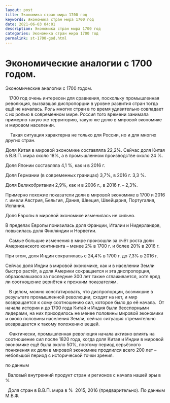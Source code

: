 ```yaml
---
layout: post
title: Экономика стран мира 1700 год 
keywords: Экономика стран мира 1700 год
date: 2021-06-03 04:01
description: Экономика стран мира 1700 год
categories: Экономика стран мира 1700 год
permalink: st-1700-god.html
---
```


# Экономические аналогии с 1700 годом.




Экономические аналогии с 1700 годом.



   1700 год очень интересен для сравнения, поскольку промышленная революция, вызвавшая диспропорции в уровне развития стран тогда ещё не началась. Роль многих стран в то время удивительно совпадает с их ролью в современном мире. Россия того времени занимала примерно такую же территорию, такую же долю в мировой экономике и мировом населении.


 
  Такая ситуация характерна не только для России, но и для многих других стран.


Доля Китая в мировой экономике составляла 22,2%. Сейчас доля Китая в В.В.П. мира около 18%, а в промышленном производстве около 24 %.


Доля Японии составляла 4,1 %, как и в 2016 г.


Доля Германии (в современных границах) 3,7%, в 2016 г. 3,3 %.


Доля Великобритании 2,9%, как и в 2006 г., в 2016 г. – 2,3%.


Примерно похожие показатели доли в мировой экономике в 1700 и 2016 г. имели Австрия, Бельгия, Дания, Швеция, Швейцария, Португалия, Испания.


Доля Европы в мировой экономике изменилась не сильно.


В пределах Европы понизилась доля Франции, Италии и Нидерландов, повысилась доля Финляндии и Норвегии.


   Самые большие изменения в мире произошли за счёт роста доли Американского континента – менее 2% в 1700 г. и более 20% в 2016 г.


При этом, доля Индии сократилась с 24,4% в 1700 г. до 7,3% в 2016 г.


Сейчас доля Индии в мировой экономике, как и в населении Земли быстро растёт, а доля Америки сокращается и эта диспропорция, образовавшаяся за последние 300 лет также сглаживается, хотя вряд ли соотношение вернётся к прежним показателям.


   В целом, можно констатировать, что диспропорции, возникшие в результате промышленной революции, сходят на нет, и мир возвращается к сому соотношению сил, которое было до её начала.  От начала истории и до 1700 года Китай и Индия были бесспорными лидерами, на них приходилось не менее половины мировой экономики и около половины населения Земли, сейчас ситуация стремительно возвращается к такому положению вещей.


   Фактически, промышленная революция начала активно влиять на соотношение сил после 1820 года, когда доля Китая и Индии в мировой экономике ещё была около 50%, поэтому период серьёзного понижения их доли в мировой экономике продлился всего 200 лет – небольшой период с исторической точки зрения.


по данным


 
Валовый внутренний продукт стран и регионов с начала нашей эры в %


 
Доля стран в В.В.П. мира в %  2015, 2016 (предварительно). По данным М.В.Ф.



			
